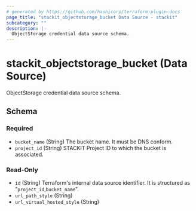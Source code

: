 ```yaml
---
# generated by https://github.com/hashicorp/terraform-plugin-docs
page_title: "stackit_objectstorage_bucket Data Source - stackit"
subcategory: ""
description: |-
  ObjectStorage credential data source schema.
---
```


# stackit_objectstorage_bucket (Data Source)

ObjectStorage credential data source schema.



<!-- schema generated by tfplugindocs -->
## Schema

### Required

- `bucket_name` (String) The bucket name. It must be DNS conform.
- `project_id` (String) STACKIT Project ID to which the bucket is associated.

### Read-Only

- `id` (String) Terraform's internal data source identifier. It is structured as "`project_id`,`bucket_name`".
- `url_path_style` (String)
- `url_virtual_hosted_style` (String)
